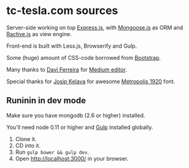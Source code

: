# tc-tesla.com sources

Server-side working on top [Express.js](http://expressjs.com), with [Mongoose.js](http://mongoosejs.com) as ORM and
[Ractive.js](http://www.ractivejs.org) as view engine.

Front-end is built with Less.js, Browserify and Gulp.

Some (huge) amount of CSS-code borrowed from [Bootstrap](http://getbootstrap.com).

Many thanks to [Davi Ferreira](https://github.com/daviferreira) for [Medium editor](https://github.com/daviferreira/medium-editor).

Special thanks for [Josip Kelava](http://josipkelava.com/) for awesome [Metropolis 1920](http://incredibletypes.com/metropolis-1920/) font.

## Runinin in dev mode

Make sure you have mongodb (2.6 or higher) installed.

You'll need node 0.11 or higher and [Gulp](https://www.npmjs.com/packages/gulp) installed globally.

1. Clone it.
2. CD into it.
3. Run `gulp bower && gulp dev`.
4. Open [http://localhost:3000/](http://localhost:3000/) in your browser.

